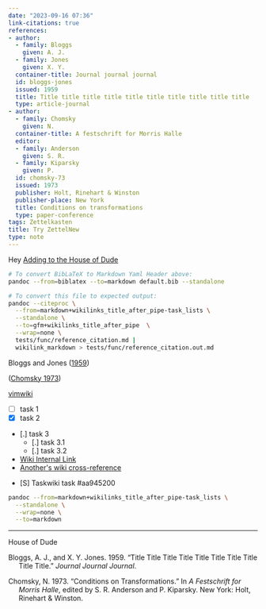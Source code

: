 ```yaml
---
date: "2023-09-16 07:36"
link-citations: true
references:
- author:
  - family: Bloggs
    given: A. J.
  - family: Jones
    given: X. Y.
  container-title: Journal journal journal
  id: bloggs-jones
  issued: 1959
  title: Title title title title title title title title title title
  type: article-journal
- author:
  - family: Chomsky
    given: N.
  container-title: A festschrift for Morris Halle
  editor:
  - family: Anderson
    given: S. R.
  - family: Kiparsky
    given: P.
  id: chomsky-73
  issued: 1973
  publisher: Holt, Rinehart & Winston
  publisher-place: New York
  title: Conditions on transformations
  type: paper-conference
tags: Zettelkasten
title: Try ZettelNew
type: note
---
```


Hey [Adding to the House of Dude](230916-1043)

``` bash
# To convert BibLaTeX to Markdown Yaml Header above:
pandoc --from=biblatex --to=markdown default.bib --standalone

# To convert this file to expected output:
pandoc --citeproc \
  --from=markdown+wikilinks_title_after_pipe-task_lists \
  --standalone \
  --to=gfm+wikilinks_title_after_pipe  \
  --wrap=none \
  tests/func/reference_citation.md |
  wikilink_markdown > tests/func/reference_citation.out.md
```

Bloggs and Jones ([1959](#ref-bloggs-jones))

([Chomsky 1973](#ref-chomsky-73))

[vimwiki](vimwiki)

- [ ] task 1
- [X] task 2
- [.] task 3
  - [.] task 3.1
  - [.] task 3.2
- [Wiki Internal Link](20231106-1619)
- [Another's wiki cross-reference](wn.home:index)
* [S] Taskwiki task #aa945200

``` bash
pandoc --from=markdown+wikilinks_title_after_pipe-task_lists \
  --standalone \
  --wrap=none \
  --to=markdown
```

------------------------------------------------------------------------

House of Dude

<div id="refs" class="references csl-bib-body hanging-indent" entry-spacing="0">

<div id="ref-bloggs-jones" class="csl-entry">

Bloggs, A. J., and X. Y. Jones. 1959. “Title Title Title Title Title Title Title Title Title Title.” *Journal Journal Journal*.

</div>

<div id="ref-chomsky-73" class="csl-entry">

Chomsky, N. 1973. “Conditions on Transformations.” In *A Festschrift for Morris Halle*, edited by S. R. Anderson and P. Kiparsky. New York: Holt, Rinehart & Winston.

</div>

</div>
